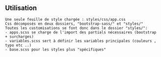 ## Utilisation
	Une seule feuille de style chargée : styles/css/app.css
	Css décomposés en deux dossiers, "bootstrap-sass/" et "styles/"
	Toutes les customisations se font donc dans le dossier "styles/":
	- apps.scss se charge de l'import des partials nécessaires (bootstrap + surcharges)
	- variables.scss sert à définir les variables principales (couleurs , typo etc ..)
	- base.scss pour les styles plus "spécifiques"
	
	
   
  
	
 
 
 
